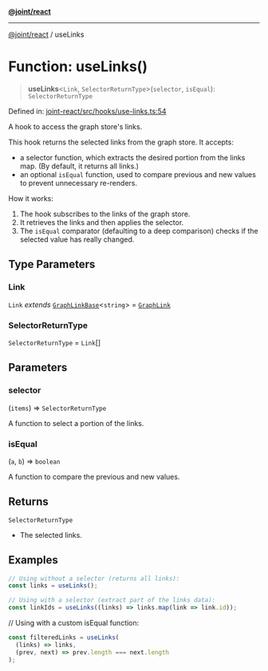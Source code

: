 [**@joint/react**](../README.md)

***

[@joint/react](../README.md) / useLinks

# Function: useLinks()

> **useLinks**\<`Link`, `SelectorReturnType`\>(`selector`, `isEqual`): `SelectorReturnType`

Defined in: [joint-react/src/hooks/use-links.ts:54](https://github.com/samuelgja/joint/blob/main/packages/joint-react/src/hooks/use-links.ts#L54)

A hook to access the graph store's links.

This hook returns the selected links from the graph store. It accepts:
- a selector function, which extracts the desired portion from the links map.
(By default, it returns all links.)
- an optional `isEqual` function, used to compare previous and new values to prevent unnecessary re-renders.

How it works:
1. The hook subscribes to the links of the graph store.
2. It retrieves the links and then applies the selector.
3. The `isEqual` comparator (defaulting to a deep comparison) checks if the selected value has really changed.

## Type Parameters

### Link

`Link` *extends* [`GraphLinkBase`](../interfaces/GraphLinkBase.md)\<`string`\> = [`GraphLink`](../interfaces/GraphLink.md)

### SelectorReturnType

`SelectorReturnType` = `Link`[]

## Parameters

### selector

(`items`) => `SelectorReturnType`

A function to select a portion of the links.

### isEqual

(`a`, `b`) => `boolean`

A function to compare the previous and new values.

## Returns

`SelectorReturnType`

- The selected links.

## Examples

```ts
// Using without a selector (returns all links):
const links = useLinks();
```

```ts
// Using with a selector (extract part of the links data):
const linkIds = useLinks((links) => links.map(link => link.id));
```

// Using with a custom isEqual function:
```ts
const filteredLinks = useLinks(
  (links) => links,
  (prev, next) => prev.length === next.length
);
```
